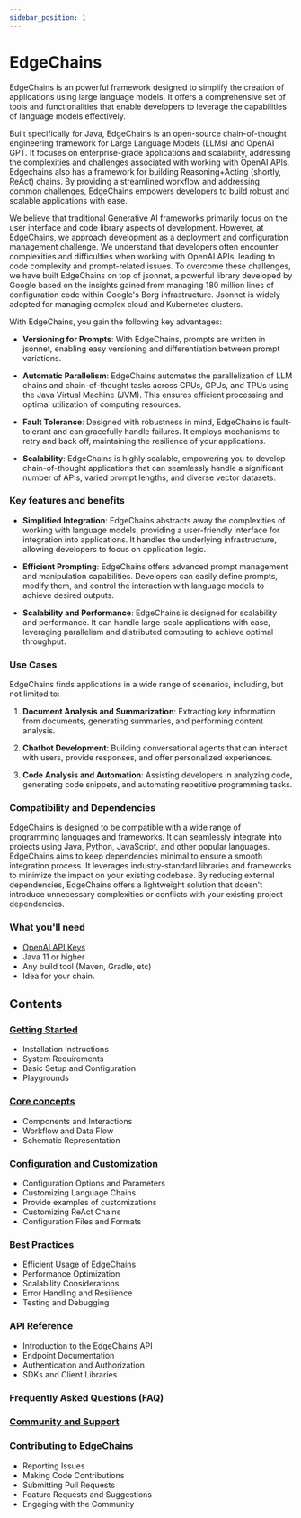 ```yaml
---
sidebar_position: 1
---
```


# EdgeChains

EdgeChains is an powerful framework designed to simplify the creation of applications using large language models. It offers a comprehensive set of tools and functionalities that enable developers to leverage the capabilities of language models effectively.

Built specifically for Java, EdgeChains is an open-source chain-of-thought engineering framework for Large Language Models (LLMs) and OpenAI GPT. It focuses on enterprise-grade applications and scalability, addressing the complexities and challenges associated with working with OpenAI APIs. Edgechains also has a framework for building  Reasoning+Acting (shortly, ReAct) chains. By providing a streamlined workflow and addressing common challenges, EdgeChains empowers developers to build robust and scalable applications with ease.

We believe that traditional Generative AI frameworks primarily focus on the user interface and code library aspects of development. However, at EdgeChains, we approach development as a deployment and configuration management challenge. We understand that developers often encounter complexities and difficulties when working with OpenAI APIs, leading to code complexity and prompt-related issues. To overcome these challenges, we have built EdgeChains on top of jsonnet, a powerful library developed by Google based on the insights gained from managing 180 million lines of configuration code within Google's Borg infrastructure. Jsonnet is widely adopted for managing complex cloud and Kubernetes clusters.

With EdgeChains, you gain the following key advantages:

- **Versioning for Prompts**: With EdgeChains, prompts are written in jsonnet, enabling easy versioning and differentiation between prompt variations.

- **Automatic Parallelism**: EdgeChains automates the parallelization of LLM chains and chain-of-thought tasks across CPUs, GPUs, and TPUs using the Java Virtual Machine (JVM). This ensures efficient processing and optimal utilization of computing resources.

- **Fault Tolerance**: Designed with robustness in mind, EdgeChains is fault-tolerant and can gracefully handle failures. It employs mechanisms to retry and back off, maintaining the resilience of your applications.

- **Scalability**: EdgeChains is highly scalable, empowering you to develop chain-of-thought applications that can seamlessly handle a significant number of APIs, varied prompt lengths, and diverse vector datasets.

### Key features and benefits

- **Simplified Integration**: EdgeChains abstracts away the complexities of working with language models, providing a user-friendly interface for integration into applications. It handles the underlying infrastructure, allowing developers to focus on application logic.

- **Efficient Prompting**: EdgeChains offers advanced prompt management and manipulation capabilities. Developers can easily define prompts, modify them, and control the interaction with language models to achieve desired outputs.

- **Scalability and Performance**: EdgeChains is designed for scalability and performance. It can handle large-scale applications with ease, leveraging parallelism and distributed computing to achieve optimal throughput.

### Use Cases   

EdgeChains finds applications in a wide range of scenarios, including, but not limited to:

1. **Document Analysis and Summarization**: Extracting key information from documents, generating summaries, and performing content analysis.

2. **Chatbot Development**: Building conversational agents that can interact with users, provide responses, and offer personalized experiences.

3. **Code Analysis and Automation**: Assisting developers in analyzing code, generating code snippets, and automating repetitive programming tasks.



### Compatibility and Dependencies

EdgeChains is designed to be compatible with a wide range of programming languages and frameworks. It can seamlessly integrate into projects using Java, Python, JavaScript, and other popular languages. EdgeChains aims to keep dependencies minimal to ensure a smooth integration process. It leverages industry-standard libraries and frameworks to minimize the impact on your existing codebase. By reducing external dependencies, EdgeChains offers a lightweight solution that doesn't introduce unnecessary complexities or conflicts with your existing project dependencies.


### What you'll need

- [OpenAI API Keys](https://platform.openai.com/account/api-keys)
- Java 11 or higher
- Any build tool (Maven, Gradle, etc)
- Idea for your chain.

## Contents <a name="contents"></a>

### [Getting Started](category/getting-started)
- Installation Instructions
- System Requirements
- Basic Setup and Configuration
- Playgrounds

### [Core concepts](Core_concepts)
- Components and Interactions
- Workflow and Data Flow
- Schematic Representation


### [Configuration and Customization](Config)
- Configuration Options and Parameters
- Customizing Language Chains
- Provide examples of customizations
- Customizing ReAct Chains
- Configuration Files and Formats

### Best Practices
- Efficient Usage of EdgeChains
- Performance Optimization
- Scalability Considerations
- Error Handling and Resilience
- Testing and Debugging

###  API Reference
- Introduction to the EdgeChains API
- Endpoint Documentation
- Authentication and Authorization
- SDKs and Client Libraries

### Frequently Asked Questions (FAQ)

### [Community and Support](Community_and_Support)

### [Contributing to EdgeChains](Contribute)
- Reporting Issues
- Making Code Contributions
- Submitting Pull Requests
- Feature Requests and Suggestions
- Engaging with the Community
